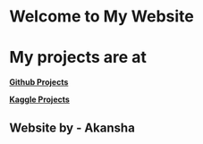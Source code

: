 # Welcome to My Website

# **My projects are at**
   [**Github Projects**](https://github.com/Akansha-Jaisinghani)
   
   
   [**Kaggle Projects**](https/www.kaggle.com/akansha25/kernels)
   
## Website by - Akansha


